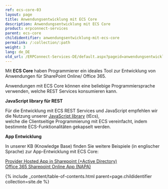 ```yaml
---
ref: ecs-core-03
layout: page
title: Anwendungsentwicklung mit ECS Core
description: Anwendungsentwicklung mit ECS Core
product: erpconnect-services
parent: ecs-core
childidentifier: anwendungsentwicklung-mit-ecs-core
permalink: /:collection/:path
weight: 3
lang: de_DE
old_url: /ERPConnect-Services-DE/default.aspx?pageid=anwendungsentwicklung-mit-ecs-core
---
```


Mit **ECS Core** haben Programmierer ein ideales Tool zur Entwicklung von Anwendungen für SharePoint Online/ Office 365. 

Anwendungen mit ECS Core können eine beliebige Programmiersprache verwenden, welche REST Services konsumieren kann. 

**JavaScript library für REST**

Für die Entwicklung mit ECS REST Services und JavaScript empfehlen wir die Nutzung unserer [JavaScript library](https://cdn-files.theobald-software.com/static/theobald.ecs.micro/5.7.0/index.html) (tEcs),  
welche die Clientseitige Programmierung mit ECS vereinfacht, indem bestimmte ECS-Funktionalitäten gekapselt werden. 

**App Entwicklung** 

In unserer KB (Knowledge Base) finden Sie weitere Beispiele (in englischer Sprache) zur App-Entwicklung mit ECS Core: 

[Provider Hosted App in Sharepoint (+Active Directory)](https://kb.theobald-software.com/erpconnect-services/how-to-create-a-provider-hosted-app-for-sharepoint-online-to-access-sap-data-via-erpconnect-services-core)<br>
[Office 365 Sharepoint Online App (NAPA)](https://kb.theobald-software.com/erpconnect-services/getting-started-with-sap--sharepoint-apps-in-the-cloud) 

{% include _content/table-of-contents.html parent=page.childidentifier collection=site.de %}
